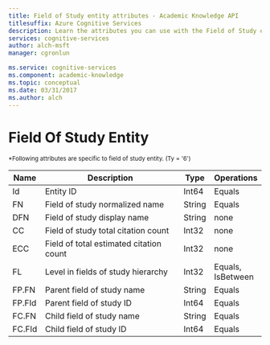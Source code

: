 ```yaml
---
title: Field of Study entity attributes - Academic Knowledge API
titlesuffix: Azure Cognitive Services
description: Learn the attributes you can use with the Field of Study entity in the Academic Knowledge API.
services: cognitive-services
author: alch-msft
manager: cgronlun

ms.service: cognitive-services
ms.component: academic-knowledge
ms.topic: conceptual
ms.date: 03/31/2017
ms.author: alch
---
```


# Field Of Study Entity

<sub>
*Following attributes are specific to field of study entity. (Ty = '6')
</sub>

Name	|Description							|Type       | Operations
------- | ------------------------------------- | --------- | ----------------------------
Id		|Entity ID								|Int64		|Equals
FN		|Field of study normalized name			|String		|Equals
DFN 	|Field of study display name			|String		|none
CC		|Field of study total citation count	|Int32		|none  
ECC		|Field of total estimated citation count|Int32		|none
FL		|Level in fields of study hierarchy 	|Int32		|Equals, <br/>IsBetween
FP.FN	|Parent field of study name 			|String		|Equals
FP.FId 	|Parent field of study ID 				|Int64 		|Equals
FC.FN	|Child field of study name 		    	|String		|Equals
FC.FId 	|Child field of study ID 				|Int64 		|Equals